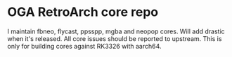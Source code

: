 # OGA RetroArch core repo

I maintain fbneo, flycast, ppsspp, mgba and neopop cores. Will add drastic when it's released.
All core issues should be reported to upstream. This is only for building cores against RK3326 with aarch64.
